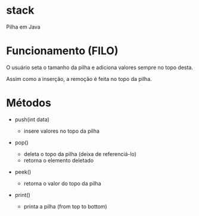 # stack
Pilha em Java

# Funcionamento (FILO)
O usuário seta o tamanho da pilha e adiciona valores sempre no topo desta.

Assim como a inserção, a remoção é feita no topo da pilha.

# Métodos

* push(int data)
  * insere valores no topo da pilha

* pop()
  * deleta o topo da pilha (deixa de referenciá-lo)
  * retorna o elemento deletado
 
* peek()
  * retorna o valor do topo da pilha
  
* print()
  * printa a pilha (from top to bottom)
